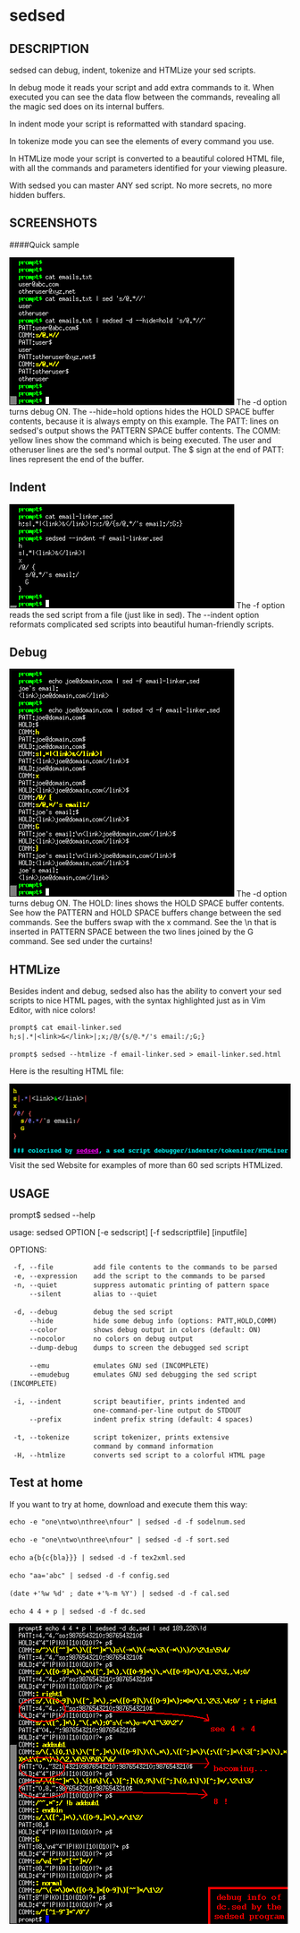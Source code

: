 # sedsed


## DESCRIPTION

sedsed can debug, indent, tokenize and HTMLize your sed scripts.

In debug mode it reads your script and add extra commands to it. When executed you can see the data flow between the commands, revealing all the magic sed does on its internal buffers.

In indent mode your script is reformatted with standard spacing.

In tokenize mode you can see the elements of every command you use.

In HTMLize mode your script is converted to a beautiful colored HTML file, with all the commands and parameters identified for your viewing pleasure.

With sedsed you can master ANY sed script. No more secrets, no more hidden buffers.

## SCREENSHOTS

####Quick sample

![alt text](https://github.com/rbmiao/python_sedsed/blob/master/quicksample.png)
    The -d option turns debug ON.
    The --hide=hold options hides the HOLD SPACE buffer contents, because it is always empty on this example.
    The PATT: lines on sedsed's output shows the PATTERN SPACE buffer contents.
    The COMM: yellow lines show the command which is being executed.
    The user and otheruser lines are the sed's normal output.
    The $ sign at the end of PATT: lines represent the end of the buffer.

## Indent


![alt text](https://github.com/rbmiao/python_sedsed/blob/master/indent.png)
    The -f option reads the sed script from a file (just like in sed).
    The --indent option reformats complicated sed scripts into beautiful human-friendly scripts.

## Debug
 
![alt text](https://github.com/rbmiao/python_sedsed/blob/master/debug.png)
    The -d option turns debug ON.
    The HOLD: lines shows the HOLD SPACE buffer contents.
    See how the PATTERN and HOLD SPACE buffers change between the sed commands.
    See the buffers swap with the x command.
    See the \n that is inserted in PATTERN SPACE between the two lines joined by the G command.
    See sed under the curtains!

## HTMLize

Besides indent and debug, sedsed also has the ability to convert your sed scripts to nice HTML pages, with the syntax highlighted just as in Vim Editor, with nice colors!
```
prompt$ cat email-linker.sed
h;s|.*|<link>&</link>|;x;/@/{s/@.*/'s email:/;G;}

prompt$ sedsed --htmlize -f email-linker.sed > email-linker.sed.html
```
Here is the resulting HTML file:

![alt text](https://github.com/rbmiao/python_sedsed/blob/master/htmlize.png)
Visit the sed Website for examples of more than 60 sed scripts HTMLized.

## USAGE

prompt$ sedsed --help

usage: sedsed OPTION [-e sedscript] [-f sedscriptfile] [inputfile]

OPTIONS:

     -f, --file          add file contents to the commands to be parsed
     -e, --expression    add the script to the commands to be parsed
     -n, --quiet         suppress automatic printing of pattern space
         --silent        alias to --quiet

     -d, --debug         debug the sed script
         --hide          hide some debug info (options: PATT,HOLD,COMM)
         --color         shows debug output in colors (default: ON)
         --nocolor       no colors on debug output
         --dump-debug    dumps to screen the debugged sed script

         --emu           emulates GNU sed (INCOMPLETE)
         --emudebug      emulates GNU sed debugging the sed script (INCOMPLETE)

     -i, --indent        script beautifier, prints indented and
                         one-command-per-line output do STDOUT
         --prefix        indent prefix string (default: 4 spaces)

     -t, --tokenize      script tokenizer, prints extensive
                         command by command information
     -H, --htmlize       converts sed script to a colorful HTML page


## Test at home
If you want to try at home, download and execute them this way:
```
echo -e "one\ntwo\nthree\nfour" | sedsed -d -f sodelnum.sed

echo -e "one\ntwo\nthree\nfour" | sedsed -d -f sort.sed

echo a{b{c{bla}}} | sedsed -d -f tex2xml.sed

echo "aa='abc" | sedsed -d -f config.sed

(date +'%w %d' ; date +'%-m %Y') | sedsed -d -f cal.sed

echo 4 4 + p | sedsed -d -f dc.sed
```


![alt text](https://github.com/rbmiao/python_sedsed/blob/master/dc.png)

